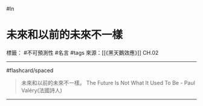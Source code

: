 #ln 
# 未來和以前的未來不一樣
標籤： #不可預測性 #名言 #tags
來源：[[《黑天鵝效應》]] CH.02

---

#flashcard/spaced 
> 未來和以前的未來不一樣。
> The Future Is Not What It Used To Be - Paul Valéry(法國詩人) 

---

